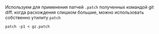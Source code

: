 Используем для применения патчей `.patch` полученных командой git diff.
когда расхождения слишком большие, можно использовать собственно утилиту `patch`
```
patch -p1 < gz.patch
```
